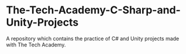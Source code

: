 # The-Tech-Academy-C-Sharp-and-Unity-Projects
A repository which contains the practice of C# and Unity projects made with The Tech Academy.
